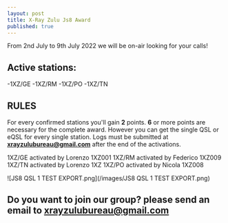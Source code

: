```yaml
---
layout: post
title: X-Ray Zulu Js8 Award
published: true
---
```


From 2nd July to 9th July 2022 we will be on-air looking for your calls!

## Active stations: 

-1XZ/GE
-1XZ/RM
-1XZ/PO
-1XZ/TN

## RULES

For every confirmed stations you'll gain **2** points.
**6** or more points are necessary for the complete award. However you can get the single QSL or eQSL for every single station.
Logs must be submitted at **xrayzulubureau@gmail.com** after the end of the activations.

1XZ/GE activated by Lorenzo 1XZ001
1XZ/RM activated by Federico 1XZ009
1XZ/TN activated by Lorenzo 1XZ
1XZ/PO activated by Nicola 1XZ008

![JS8 QSL 1 TEST EXPORT.png](/images/JS8 QSL 1 TEST EXPORT.png)

## Do you want to join our group? please send an email to xrayzulubureau@gmail.com
